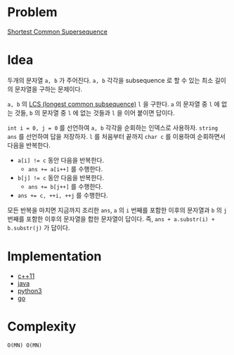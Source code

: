 # Problem

[Shortest Common Supersequence](https://leetcode.com/problems/shortest-common-supersequence/)

# Idea

두개의 문자열 `a, b` 가 주어진다. `a, b` 각각을 subsequence 로 할 수
있는 최소 길이의 문자열을 구하는 문제이다.

`a, b` 의 [LCS (longest common
subsequence)](/leetcode/LongestCommonSubsequence) `l` 을 구한다.
`a` 의 문자열 중 `l` 에 없는 것들, `b` 의 문자열 중 `l` 에 없는 것들과 `l`
을 이어 붙이면 답이다.

`int i = 0, j = 0` 를 선언하여 `a, b` 각각을 순회하는 인덱스로
사용하자.  `string ans` 를 선언하여 답을 저장하자.  `l` 를 처음부터
끝까지 `char c` 를 이용하여 순회하면서 다음을 반복한다.

* `a[i] != c` 동안 다음을 반복한다.
  * `ans += a[i++]` 를 수행한다.
* `b[j] != c` 동안 다음을 반복한다.
  * `ans += b[j++]` 를 수행한다.
* `ans += c, ++i, ++j` 를 수행한다.

모든 반복을 마치면 지금까지 조리한 `ans`, `a` 의 `i` 번째를 포함한
이후의 문자열과 `b` 의 `j` 번째를 포함한 이후의 문자열을 합한 문자열이
답이다.  즉, `ans + a.substr(i) + b.substr(j)` 가 답이다.

# Implementation

* [c++11](a.cpp)
* [java](Solution.go)
* [python3](a.go)
* [go](a.go)

# Complexity

```
O(MN) O(MN)
```
